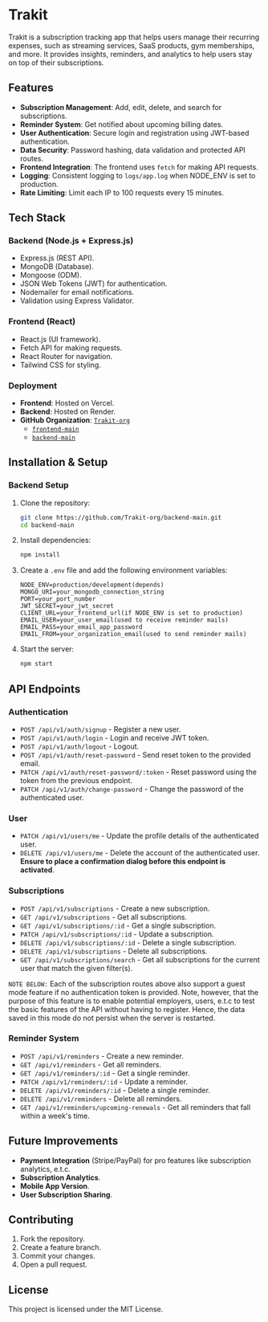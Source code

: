# Trakit

Trakit is a subscription tracking app that helps users manage their recurring expenses, such as streaming services, SaaS products, gym memberships, and more. It provides insights, reminders, and analytics to help users stay on top of their subscriptions.

## Features
- **Subscription Management**: Add, edit, delete, and search for subscriptions.
- **Reminder System**: Get notified about upcoming billing dates.
- **User Authentication**: Secure login and registration using JWT-based authentication.
- **Data Security**: Password hashing, data validation and protected API routes.
- **Frontend Integration**: The frontend uses `fetch` for making API requests.
- **Logging**: Consistent logging to `logs/app.log` when NODE_ENV is set to production.
- **Rate Limiting**: Limit each IP to 100 requests every 15 minutes.

## Tech Stack
### Backend (Node.js + Express.js)
- Express.js (REST API).
- MongoDB (Database).
- Mongoose (ODM).
- JSON Web Tokens (JWT) for authentication.
- Nodemailer for email notifications.
- Validation using Express Validator.

### Frontend (React)
- React.js (UI framework).
- Fetch API for making requests.
- React Router for navigation.
- Tailwind CSS for styling.

### Deployment
- **Frontend**: Hosted on Vercel.
- **Backend**: Hosted on Render.
- **GitHub Organization**: [`Trakit-org`](https://github.com/Trakit-org)
  - [`frontend-main`](https://github.com/Trakit-org/frontend-main)
  - [`backend-main`](https://github.com/Trakit-org/backend-main)

## Installation & Setup
### Backend Setup
1. Clone the repository:
   ```sh
   git clone https://github.com/Trakit-org/backend-main.git
   cd backend-main
   ```
2. Install dependencies:
   ```sh
   npm install
   ```
3. Create a `.env` file and add the following environment variables:
   ```env
   NODE_ENV=production/development(depends)
   MONGO_URI=your_mongodb_connection_string
   PORT=your_port_number
   JWT_SECRET=your_jwt_secret
   CLIENT_URL=your_frontend_url(if NODE_ENV is set to production)
   EMAIL_USER=your_user_email(used to receive reminder mails)
   EMAIL_PASS=your_email_app_password
   EMAIL_FROM=your_organization_email(used to send reminder mails)
   ```
4. Start the server:
   ```sh
   npm start
   ```

## API Endpoints
### Authentication
- `POST /api/v1/auth/signup` - Register a new user.
- `POST /api/v1/auth/login` - Login and receive JWT token.
- `POST /api/v1/auth/logout` - Logout.
- `POST /api/v1/auth/reset-password` - Send reset token to the provided email.
- `PATCH /api/v1/auth/reset-password/:token` - Reset password using the token from the previous endpoint.
- `PATCH /api/v1/auth/change-password` - Change the password of the authenticated user.

### User
- `PATCH /api/v1/users/me` - Update the profile details of the authenticated user.
- `DELETE /api/v1/users/me` - Delete the account of the authenticated user. **Ensure to place a confirmation dialog before this endpoint is activated**.

### Subscriptions
- `POST /api/v1/subscriptions` - Create a new subscription.
- `GET /api/v1/subscriptions` - Get all subscriptions.
- `GET /api/v1/subscriptions/:id` - Get a single subscription.
- `PATCH /api/v1/subscriptions/:id` - Update a subscription.
- `DELETE /api/v1/subscriptions/:id` - Delete a single subscription.
- `DELETE /api/v1/subscriptions` - Delete all subscriptions.
- `GET /api/v1/subscriptions/search` - Get all subscriptions for the current user that match the given filter(s).

`NOTE BELOW:` Each of the subscription routes above also support a guest mode feature if no authentication token is provided. Note, however, that the purpose of this feature is to enable potential employers, users, e.t.c to test the basic features of the API without having to register. Hence, the data saved in this mode do not persist when the server is restarted.

### Reminder System
- `POST /api/v1/reminders` - Create a new reminder.
- `GET /api/v1/reminders` - Get all reminders.
- `GET /api/v1/reminders/:id` - Get a single reminder.
- `PATCH /api/v1/reminders/:id` - Update a reminder.
- `DELETE /api/v1/reminders/:id` - Delete a single reminder.
- `DELETE /api/v1/reminders` - Delete all reminders.
- `GET /api/v1/reminders/upcoming-renewals` - Get all reminders that fall within a week's time.

## Future Improvements
- **Payment Integration** (Stripe/PayPal) for pro features like subscription analytics, e.t.c.
- **Subscription Analytics**.
- **Mobile App Version**.
- **User Subscription Sharing**.

## Contributing
1. Fork the repository.
2. Create a feature branch.
3. Commit your changes.
4. Open a pull request.

## License
This project is licensed under the MIT License.
